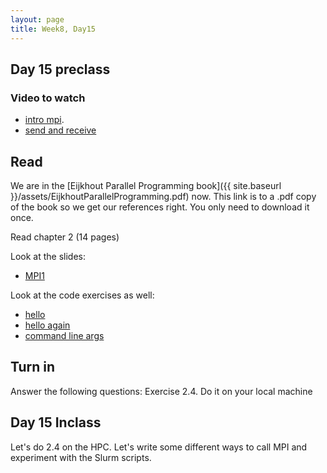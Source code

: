```yaml
---
layout: page
title: Week8, Day15
---
```


## Day 15 preclass
### Video to watch
- [intro mpi](https://www.youtube.com/watch?v=sSBanZ_0hwE&t=121s).
- [send and receive](https://www.youtube.com/watch?v=rxNH0mvEfyw&t=29s)

## Read
We are in the [Eijkhout Parallel Programming book]({{ site.baseurl }}/assets/EijkhoutParallelProgramming.pdf) now. This link is to a .pdf copy of the book so we get our references right. You only need to download it once.

Read chapter 2 (14 pages)

Look at the slides:
- [MPI1](MPI1.pdf)

Look at the code exercises as well:
- [hello](helloWorld.cpp)
- [hello again](helloWorld2.cpp)
- [command line args](command-args.cpp)

## Turn in
Answer the following questions:
Exercise 2.4. Do it on your local machine

## Day 15 Inclass

Let's do 2.4 on the HPC. Let's write some different ways to call MPI and experiment with the Slurm scripts.